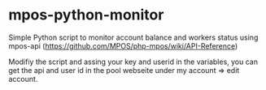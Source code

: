# mpos-python-monitor
Simple Python script to monitor account balance and workers status using mpos-api (https://github.com/MPOS/php-mpos/wiki/API-Reference)

Modifiy the script and assing your key and userid in the variables, you can get the api and user id in the pool webseite under my account => edit account.

